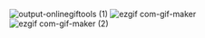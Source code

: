 ![output-onlinegiftools (1)](https://user-images.githubusercontent.com/101756728/159022207-31459025-0002-48af-91e7-1044820cd57b.gif)
![ezgif com-gif-maker](https://user-images.githubusercontent.com/101756728/159074810-85382dfe-3378-45da-9029-60a727034712.gif)
![ezgif com-gif-maker (2)](https://user-images.githubusercontent.com/101756728/180657307-5e3ea44b-8df6-449c-8e9c-c9b1199e36dc.gif)

